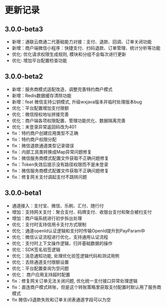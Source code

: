 # 更新记录
## 3.0.0-beta3
- 新增：通联云商通二代基础能力对接：支付、退款、回调、订单关闭功能
- 新增：商户端微信小程序：快捷支付、扫码退款、订单管理、统计分析等功能
- 优化: 优化请求权限生成规则, 模块和分组不会每次进行更新
- 优化: 增加平台配置检查功能

## 3.0.0-beta2
- 新增：服务商模式适配改造，调整完善特约商户模式
- 新增：Redis数据缓存清除功能
- 新增：feat 微信支持公钥模式, 升级wxjava版本并临时处理版本bug
- 优化：平台配置增加支付限额
- 优化：微信授权地址拼接完善
- 优化：商户端各项权限配置、管理功能优化、数据隔离完善
- 优化：未登录异常返回码改为401
- fix：特约商户创建应用类型不正确
- fix：特约商户权限分配
- fix：微信退款通道类型记录错误
- fix：内部工具类转换成Map异常问题修复
- fix：微信服务商模式配置文件获取不正确问题修复
- fix：Token失效后提示没有路径权限而不是未登录
- fix：微信服务商模式配置文件获取不正确问题修复
- fix：修复网关支付调起支付不跳转问题 

## 3.0.0-beta1
- 通道接入：支付宝、微信、乐刷、汇付、随行付
- 增加：支持网关支付：聚合支付、码牌支付、收银台支付和聚合被扫支付
- 增加：商户端系统进行初步拆出处理
- 优化：支付时支持信用卡支付方式限制
- 优化：通道openId认证逻辑和支付时传输OpenId提升到PayParam中
- 优化：微信认证流程进行优化，支持通用认证流程
- 优化：支付时上下文操作逻辑，归并基础数据的操作
- 优化：SDK签名验签逻辑
- 优化：消息通知功能, 处理优化验签逻辑代码和测试用例
- 优化：去除通道支付限额设置
- 优化：平台配置查询为空问题
- 优化： 商户应用支持超时配置
- fix：修复网关订单无法关闭问题, 优化统一支付接口异常处理逻辑
- fix：直连商户模式转账，但是这个转账策略里获取支付配置时默认用了服务商模式
- fix 微信v3退款失败和订单关闭表通道字段可以为空

